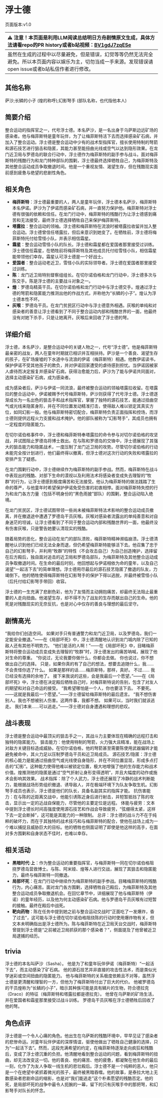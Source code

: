 # 浮士德
页面版本:v1.0
 

| :warning: 注意！本页面是利用LLM阅读总结明日方舟剧情原文生成，具体方法请看repo的PR history或者b站视频：[BV1gdJ7zqESe](https://www.bilibili.com/video/BV1gdJ7zqESe/)         |
|:----------------------------|
| 虽然在生成的过程中以尽量避免，但是错误，幻觉等等仍然无法完全避免。所以本页面内容以娱乐为主，切勿当成一手来源。发现错误请open issue或者b站私信作者进行修改。|



## 其他名称
萨沙;长鳞的小子 (煌的称呼);幻影弩手 (部队名称，也代指他本人)
## 简要介绍
整合运动的指挥官之一，代号浮士德。本名萨沙，是一名出身于乌萨斯边远矿场的感染者。他与梅菲斯特是童年玩伴，为了让梅菲斯特活下去而选择感染矿石病，并加入了整合运动。浮士德是整合运动中少有的战术型指挥官，擅长使用特制的弩箭和源石技艺进行狙击和隐匿，其能力甚至能扭曲光线或空气以达到隐形效果。在龙门近卫局与罗德岛的联合行动中，浮士德作为梅菲斯特的副手参与战斗。面对梅菲斯特的残酷行为和龙门特种部队的围剿，浮士德最终选择牺牲自己，为梅菲斯特及其他整合运动成员争取撤退时间。他是一个重视友情、渴望生存，但在残酷现实面前感到疲惫与绝望的悲剧性角色。
## 相关角色
-   **梅菲斯特**：浮士德最重要的人，两人是童年玩伴，浮士德本名萨沙，梅菲斯特本名伊诺。萨沙为了伊诺而感染矿石病，并一直努力保护他。梅菲斯特对浮士德有很强的依赖和信任。在龙门行动中，梅菲斯特的残酷行为让浮士德感到痛苦和无法接受，最终浮士德选择牺牲自己来保护梅菲斯特。
-   **塔露拉**：整合运动的领袖。浮士德和梅菲斯特在流浪时被塔露拉收留并加入整合运动。浮士德曾信任塔露拉，但后来意识到她变了。在牺牲前，浮士德将梅菲斯特托付给雪怪小队，并表示相信霜星。
-   **霜星**：整合运动雪怪小队的队长。浮士德和霜星都在爱国者那里接受过训练。浮士德信任霜星，在牺牲前将梅菲斯特及其他成员托付给雪怪小队，相信霜星能带领他们幸存。霜星认可浮士德是一个好战士。
-   **爱国者**：整合运动老近卫，雪怪小队的实际领导者。浮士德在爱国者那里接受过训练。
-   **陈**：龙门近卫局特别督察组组长。在切尔诺伯格和龙门行动中，浮士德多次与陈交手。陈是浮士德的主要战斗对象之一。
-   **煌**：罗德岛精英干员。在切尔诺伯格和龙门行动中与浮士德交手。煌通过浮士德的弩箭和隐匿能力推测出他的作战方式，并称他为“长鳞的小子”。煌认为浮士德本性不坏。
-   **灰喉**：罗德岛干员。在龙门贫民区行动中与浮士德意外相遇。灰喉的单纯和对感染者的善意让浮士德看到了不同于整合运动内部和残酷世界的一面，他最终没有对她下杀手，只是让她离开。灰喉后来回收了浮士德的弩。
## 详细介绍
浮士德，本名萨沙，是整合运动中的关键人物之一，代号“浮士德”。他是梅菲斯特最亲密的战友，两人在童年时期就已相识并互相扶持。萨沙是一个善良、渴望生存的孩子，在矿场废墟的下水道中与流浪的伊诺（梅菲斯特）相遇。他教伊诺读书，保护伊诺不受其他孩子的欺负，并对伊诺回家遭受的虐待感到担忧。当伊诺因被家人虐待而决定报复并感染矿石病，获得治愈能力后，萨沙为了能与伊诺共同面对，选择主动感染矿石病，成为感染者。

成为感染者后，萨沙与伊诺一同流浪，最终被整合运动的领袖塔露拉收留。在塔露拉的整合运动中，伊诺被赐予代号梅菲斯特，萨沙则获得了代号浮士德。浮士德逐渐成长为一名出色的狙击手和战术指挥官，掌握了独特的源石技艺，能通过扭曲空气或光线来隐匿身形，并在不同位置发动精准打击，使得敌人难以锁定其真实方位，如同幻影一般。他与梅菲斯特密切配合，梅菲斯特负责正面指挥和控场，而浮士德则提供远程火力支援和战术掩护。他的部队被称为“幻影弩手”，其成员也拥有一定程度的隐匿能力。

在切尔诺伯格事件中，浮士德和梅菲斯特奉塔露拉的命令参与对切尔诺伯格的攻坚战，并试图阻止罗德岛将博士救出。在与陈和罗德岛的交锋中，浮士德展现了其强大的狙击能力和隐匿战术，一度压制了龙门近卫局的攻势。尽管切尔诺伯格的行动未能完全按计划进行，他们最终得以撤离，但浮士德对这次行动的失败和塔露拉的安排产生了疑惑。

在龙门围剿行动中，浮士德继续作为梅菲斯特的副手参战。然而，梅菲斯特在战斗中表现出的残酷、对部下生命的漠视以及利用法术将感染者变成失去理智的“牧群”的行为，让浮士德感到极度痛苦和无法接受。他认为梅菲斯特的做法践踏了生命的尊严，与他童年时希望保护伊诺免受伤害的初衷相悖。面对梅菲斯特失控的行为和龙门各方力量（包括不明身份的“黑色雨披”部队）的围剿，整合运动陷入绝境。

在龙门贫民区，浮士德试图带领一些尚未被梅菲斯特法术影响的整合运动成员撤离，并在撤退途中遭遇了罗德岛干员灰喉。灰喉对感染者流露出的单纯善意和对自身迷茫的坦诚，让浮士德看到了不同于整合运动内部和残酷世界的一面，他最终没有伤害灰喉，只是警告她要认清现实的残酷。

随着局势的恶化，整合运动在龙门的部队溃败，梅菲斯特精神濒临崩溃。浮士德清醒地认识到他们已经无法全身而退，但仍希望梅菲斯特能够活下去。他召集了忠于自己的幻影弩手，并利用“牧群”的特性（不会攻击自己）为自己创造掩护，选择留在后方殿后，独自面对追击的近卫局和罗德岛部队，为梅菲斯特及其他整合运动成员争取撤退时间。在生命的最后时刻，他回想起与伊诺相依为命的童年，以及自己渴望“一起活下去”的简单理想。浮士德用尽最后的源石技艺隐匿了撤退的队友，力竭倒下。他的牺牲使得梅菲斯特在幻影弩手的保护下得以逃脱，并最终被雪怪小队（后托付给幻影弩手带回）收容。

浮士德的一生充满了悲剧色彩，他为了友情而主动拥抱痛苦，却最终无法阻止最重要的人走向扭曲。他渴望生存，却不得不为了战友的生存而献出自己的生命。他的死是对残酷现实的无奈反抗，也是对心中仅存的善良与理想的最后坚守。
## 剧情高光
“我给你们创造空间。 如果对手只有普通警力和龙门近卫局，以及罗德岛，我们一定能安全撤退。”——在《局部坏死》中，浮士德清醒地认识到龙门城内除了已知的敌人还有其他不明势力。
“他们是活的人啊！”——在《局部坏死》中，目睹梅菲斯特将整合运动成员变成失去理智的“牧群”时，浮士德发出的痛苦呐喊，展现了他对生命的尊重。
“你说过，无论我要你做什么，你都会去做。 你也说过，你不想做出自己的选择。 只是，如果你真的有了自己的想法，想要去追随什么，我......不会责怪你选了什么。 如果是那样的话......梅菲斯特，那样，真好。 不过...... 我已经没有选择的余地了。 接下来我说的这些，会是我最后一个愿望。”——在《局部坏死》中，浮士德在决定殿后牺牲自己时，对梅菲斯特说的告别，包含了对友人的期望和对自己命运的接受。
“我希望哪怕是一个人，你也要活下去。 不要死。 ——这就是我最后一个愿望。”——浮士德留给梅菲斯特的最后遗言。
“我不想伤害别人。我也不想被别人伤害。这两件事，我都不想。 如果可以，当时我们就该逃走。 我们本来......可以逃走。”——浮士德对自身遭遇和理想的悲叹。
## 战斗表现
浮士德是整合运动中最顶尖的狙击手之一，其战斗力主要体现在精确的远程打击和独特的隐匿能力。
狙击能力：他使用特制的弩箭，火力强大且精准，能在战场上对敌方关键目标造成威胁。在切尔诺伯格，他的弩箭甚至需要陈使用武器偏转才能避免被命中，其火力足以压制罗德岛干员和近卫局成员。
源石技艺/隐匿：浮士德的核心能力是能通过扭曲空气或光线使自身隐形，并在不同位置显现，形成多点打击的“幻影”。这种能力使得他难以被锁定位置，极大地增强了他的生存能力和战术价值。煌推测他的隐匿是通过“空气折射让身形变得透明”，并且大幅度的动作或施术会影响其效果。
战术指挥：除了个人武力，浮士德还展现了冷静的战术判断能力，能根据战场形势组织撤退、诱导敌人，并在极端环境下为队友争取生机。幻影弩手成员也表示，浮士德是他们的队长，具备名副其实的指挥才能。
抗伤害能力：在与陈的近距离交战中，他能引诱陈近身后进行射击，并短暂抵挡了陈的攻击，显示出一定的近战自保能力，尽管他的主要定位是远程。
体能与疲劳：文本中提到浮士德长时间高强度使用源石技艺和作战会导致疲劳，“弦绷得太紧，这样下去一定会断掉”，这可能是其能力的一种限制。
总评：浮士德的战斗力不在于纯粹的破坏力，而在于其独特的战术技巧和与梅菲斯特的配合，使他在战场上成为一个难以捕捉且威胁巨大的目标。他的牺牲也侧面证明了即使是他这样的高手，在面对多方围剿和自身状态不佳时，也难以幸存。
## 相关活动
-   **黑暗时代·上**：作为整合运动的重要指挥官，与梅菲斯特一同在切尔诺伯格阻挠罗德岛营救博士。与陈、阿米娅、煌等人进行交战，展现了其狙击和隐匿能力，最终与梅菲斯特一同撤退。
-   **局部坏死**：在龙门行动中继续作为梅菲斯特的副手参战。目睹梅菲斯特的残酷行为，内心痛苦。面对龙门各方围剿，选择牺牲自己殿后，为梅菲斯特及其他整合运动成员争取撤退机会。在回忆章节中，详细展现了他与梅菲斯特（伊诺）的童年经历，以及他为何主动感染矿石病。他与罗德岛干员灰喉有过短暂的接触。最终在殿后中战死。
-   **靶向药物**：陈在任务中提到她之前与整合运动交战时“正面吃了一发爆炸，昏了过去”，这可能与浮士德在切尔诺伯格阻挠陈的行动时使用爆炸物有关，但文本未明确指出是浮士德所为。陈与梅菲斯特在近卫局天台交战时，梅菲斯特曾提到浮士德是“之前被近卫局抓获的那个感染者？”，侧面提及了他曾被近卫局逮捕的经历。
## trivia
浮士德的本名叫萨沙（Sasha）。
他是为了和童年玩伴伊诺（梅菲斯特）“一起活下去”，而主动感染了矿石病。
他的源石技艺并非直接的攻击性法术，而是类似光学迷彩或空间扭曲的隐匿能力。
他与梅菲斯特的关系极度依赖且不对等，虽然浮士德是更清醒和理智的一方，但他为了梅菲斯特付出了巨大的代价。
他被罗德岛的干员煌称为“长鳞的小子”，暗示其种族可能是具有鳞片的生物，符合德拉克（Draco）的特征（梅菲斯特和塔露拉都是德拉克）。
他曾在乌萨斯的矿场生活，并在爱国者和霜星那里接受过战斗训练。
罗德岛干员灰喉在浮士德牺牲后回收了他的弩。
## 角色点评
浮士德是一个令人心痛的角色。他出生在乌萨斯的残酷环境中，早早见证了感染者的悲惨命运。对童年玩伴伊诺的深厚情谊，驱使他做出了牺牲自己健康的选择，只为“一起活下去”。然而，这段充满希望的约定，在梅菲斯特逐渐走向疯狂和残酷后，变成了浮士德沉重的负担。他清醒地看到整合运动的问题，看到梅菲斯特的扭曲，却无法改变这一切。他的善良、他的痛苦、他的疲惫，都凝聚在他生命的最后一刻，化作了为友人争取一线生机的悲壮殿后。浮士德不是一个纯粹的恶人，他只是一个在绝望中紧抓着微光的孩子，最终被黑暗吞噬。他的故事，是泰拉大地上无数感染者悲剧命运的缩影，也是对“我们能逃走”这个朴素愿望的残酷否定。他的死，是局部坏死的战争中最令人扼腕的一幕，留下的只有灰喉手中的那把弩，和幻影弩手对队长的怀念。